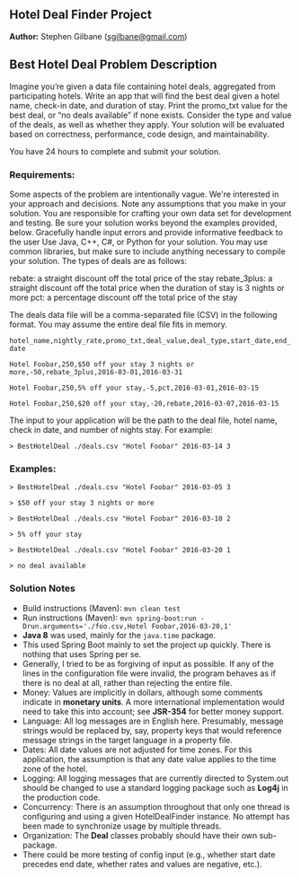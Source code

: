 ## Hotel Deal Finder Project

**Author:** Stephen Gilbane (sgilbane@gmail.com)

## Best Hotel Deal Problem Description

Imagine you’re given a data file containing hotel deals, aggregated from participating hotels. Write an app that will find the best deal given a hotel name, check-in date, and duration of stay. Print the promo_txt value for the best deal, or “no deals available” if none exists. Consider the type and value of the deals, as well as whether they apply. Your solution will be evaluated based on correctness, performance, code design, and maintainability. 

You have 24 hours to complete and submit your solution.

### Requirements:

Some aspects of the problem are intentionally vague. We're interested in your approach and decisions. Note any assumptions that you make in your solution.
You are responsible for crafting your own data set for development and testing. Be sure your solution works beyond the examples provided, below.
Gracefully handle input errors and provide informative feedback to the user
Use Java, C++, C#, or Python for your solution. You may use common libraries, but make sure to include anything necessary to compile your solution.
The types of deals are as follows:

 rebate: a straight discount off the total price of the stay
 rebate_3plus: a straight discount off the total price when the duration of stay is 3 nights or more
 pct: a percentage discount off the total price of the stay

The deals data file will be a comma-separated file (CSV) in the following format. You may assume the entire deal file fits in memory. 

`hotel_name,nightly_rate,promo_txt,deal_value,deal_type,start_date,end_date`

`Hotel Foobar,250,$50 off your stay 3 nights or more,-50,rebate_3plus,2016-03-01,2016-03-31`

`Hotel Foobar,250,5% off your stay,-5,pct,2016-03-01,2016-03-15`

`Hotel Foobar,250,$20 off your stay,-20,rebate,2016-03-07,2016-03-15`

 
The input to your application will be the path to the deal file, hotel name, check in date, and number of nights stay. For example:

`> BestHotelDeal ./deals.csv "Hotel Foobar" 2016-03-14 3`


### Examples:

`> BestHotelDeal ./deals.csv "Hotel Foobar" 2016-03-05 3`

`> $50 off your stay 3 nights or more`

`> BestHotelDeal ./deals.csv "Hotel Foobar" 2016-03-10 2`

`> 5% off your stay`

`> BestHotelDeal ./deals.csv "Hotel Foobar" 2016-03-20 1`

`> no deal available`


### Solution Notes

* Build instructions (Maven): `mvn clean test`
* Run instructions (Maven): `mvn spring-boot:run -Drun.arguments='./foo.csv,Hotel Foobar,2016-03-20,1'`
* **Java 8** was used, mainly for the `java.time` package.
* This used Spring Boot mainly to set the project up quickly.  There is nothing that uses Spring per se.
* Generally, I tried to be as forgiving of input as possible. If any of the lines in the configuration file were invalid, the program behaves as if there is no deal at all,  rather than rejecting the entire file.
* Money: Values are  implicitly in dollars, although some comments  indicate in **monetary units**.  A more international implementation would need to take this into account; see **JSR-354** for better money support. 
* Language: All log messages are in English here. Presumably, message strings would be replaced by, say, property keys that would reference message strings in the target language in a property file.
* Dates:  All date values are not adjusted for time zones. For this application, the assumption is that any date value applies to the time zone of the hotel.
* Logging: All logging messages that are currently directed to System.out should be changed to use a standard logging package such as **Log4j** in the production code.
* Concurrency:  There is an assumption throughout that only one thread is configuring and using a given HotelDealFinder instance. No attempt has been made to synchronize usage by multiple threads.
* Organization: The **Deal** classes probably should have their own sub-package.
* There could be more testing of config input (e.g., whether start date precedes end date, whether rates and values are negative, etc.).
